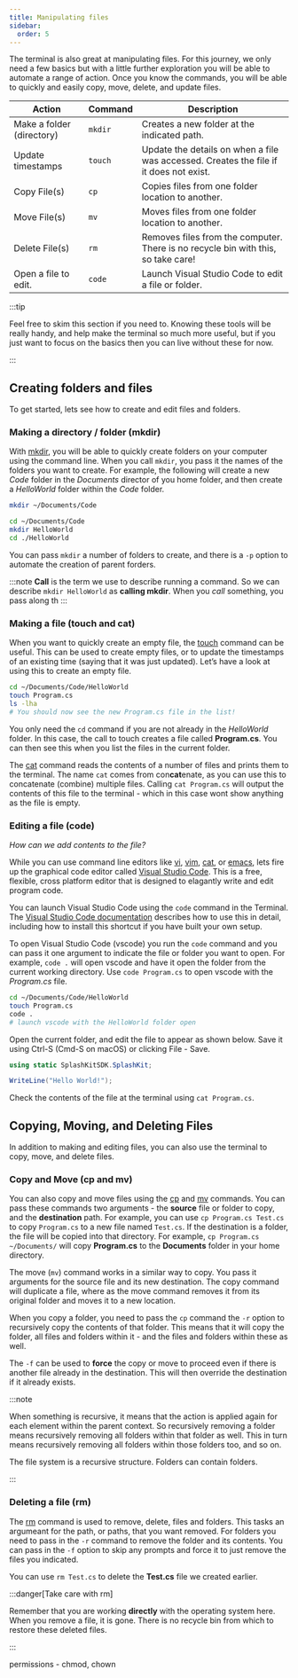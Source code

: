 ```yaml
---
title: Manipulating files
sidebar:
  order: 5
---
```


The terminal is also great at manipulating files. For this journey, we only need a few basics but with a little further exploration you will be able to automate a range of action. Once you know the commands, you will be able to quickly and easily copy, move, delete, and update files.

|**Action**               |**Command**  |**Description**|
|-------------------------|-------------|-----------------------------------------------------------------------------------|
|Make a folder (directory)|`mkdir`      |Creates a new folder at the indicated path.|
|Update timestamps        |`touch`      |Update the details on when a file was accessed. Creates the file if it does not exist.|
|Copy File(s)             |`cp`         |Copies files from one folder location to another.|
|Move File(s)             |`mv`         |Moves files from one folder location to another.|
|Delete File(s)           |`rm`         |Removes files from the computer. There is no recycle bin with this, so take care!|
|Open a file to edit.     |`code`       |Launch Visual Studio Code to edit a file or folder.|

:::tip

Feel free to skim this section if you need to. Knowing these tools will be really handy, and help make the terminal so much more useful, but if you just want to focus on the basics then you can live without these for now.

:::

## Creating folders and files

To get started, lets see how to create and edit files and folders.

### Making a directory / folder (mkdir)

With [mkdir](https://man.cx/Mkdir), you will be able to quickly create folders on your computer using the command line. When you call `mkdir`, you pass it the names of the folders you want to create. For example, the following will create a new *Code* folder in the *Documents* director of you home folder, and then create a *HelloWorld* folder within the *Code* folder.

```sh
mkdir ~/Documents/Code

cd ~/Documents/Code
mkdir HelloWorld
cd ./HelloWorld
```

You can pass `mkdir` a number of folders to create, and there is a `-p` option to automate the creation of parent forders.

:::note
**Call** is the term we use to describe running a command. So we can describe `mkdir HelloWorld` as **calling mkdir**. When you *call* something, you pass along th
:::

### Making a file (touch and cat)

When you want to quickly create an empty file, the [touch](https://man.cx/Touch) command can be useful. This can be used to create empty files, or to update the timestamps of an existing time (saying that it was just updated). Let’s have a look at using this to create an empty file.

```sh
cd ~/Documents/Code/HelloWorld
touch Program.cs
ls -lha
# You should now see the new Program.cs file in the list!
```

You only need the `cd` command if you are not already in the *HelloWorld* folder. In this case, the call to touch creates a file called **Program.cs**. You can then see this when you list the files in the current folder.

The [cat](https://man.cx/Cat) command reads the contents of a number of files and prints them to the terminal. The name `cat` comes from con**cat**enate, as you can use this to concatenate (combine) multiple files. Calling `cat Program.cs` will output the contents of this file to the terminal - which in this case wont show anything as the file is empty.

### Editing a file (code)

*How can we add contents to the file?*

While you can use command line editors like [vi](https://man.cx/Vi), [vim](https://man.cx/Vim), [cat](https://man.cx/Nano), or [emacs](https://man.cx/Emacs), lets fire up the graphical code editor called [Visual Studio Code](https://code.visualstudio.com). This is a free, flexible, cross platform editor that is designed to elagantly write and edit program code.

You can launch Visual Studio Code using the `code` command in the Terminal. The [Visual Studio Code documentation](https://code.visualstudio.com/docs/editor/command-line) describes how to use this in detail, including how to install this shortcut if you have built your own setup.

To open Visual Studio Code (vscode) you run the `code` command and you can pass it one argument to indicate the file or folder you want to open. For example, `code .` will open vscode and have it open the folder from the current working directory. Use `code Program.cs` to open vscode with the *Program.cs* file.

```sh
cd ~/Documents/Code/HelloWorld
touch Program.cs
code .
# launch vscode with the HelloWorld folder open
```

Open the current folder, and edit the file to appear as shown below. Save it using Ctrl-S (Cmd-S on macOS) or clicking File - Save.

```cs
using static SplashKitSDK.SplashKit;

WriteLine("Hello World!");

```

Check the contents of the file at the terminal using `cat Program.cs`.

## Copying, Moving, and Deleting Files

In addition to making and editing files, you can also use the terminal to copy, move, and delete files.

### Copy and Move (cp and mv)

You can also copy and move files using the [cp](https://man.cx/Cp) and [mv](https://man.cx/Mv) commands. You can pass these commands two arguments - the **source** file or folder to copy, and the **destination** path. For example, you can use `cp Program.cs Test.cs` to copy `Program.cs` to a new file named `Test.cs`. If the destination is a folder, the file will be copied into that directory. For example, `cp Program.cs ~/Documents/` will copy **Program.cs** to the **Documents** folder in your home directory.

The move (`mv`) command works in a similar way to copy. You pass it arguments for the source file and its new destination. The copy command will duplicate a file, where as the move command removes it from its original folder and moves it to a new location.

When you copy a folder, you need to pass the `cp` command the `-r` option to recursively copy the contents of that folder. This means that it will copy the folder, all files and folders within it - and the files and folders within these as well.

The `-f` can be used to **force** the copy or move to proceed even if there is another file already in the destination. This will then override the destination if it already exists.

:::note

When something is recursive, it means that the action is applied again for each element within the parent context. So recursively removing a folder means recursively removing all folders within that folder as well. This in turn means recursively removing all folders within those folders too, and so on.

The file system is a recursive structure. Folders can contain folders. 

:::

### Deleting a file (rm)

The [rm](https://man.cx/Rm) command is used to remove, delete, files and folders. This tasks an argumeant for the path, or paths, that you want removed. For folders you need to pass in the `-r` command to remove the folder and its contents. You can pass in the `-f` option to skip any prompts and force it to just remove the files you indicated.

You can use `rm Test.cs` to delete the **Test.cs** file we created earlier.

:::danger[Take care with rm]

Remember that you are working **directly** with the operating system here. When you remove a file, it is gone. There is no recycle bin from which to restore these deleted files.

:::



permissions - chmod, chown
